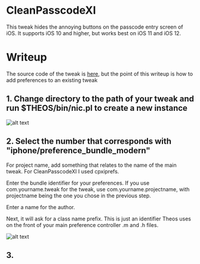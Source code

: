 # CleanPasscodeXI

This tweak hides the annoying buttons on the passcode entry screen of iOS. It supports iOS 10 and higher, but works best on iOS 11 and iOS 12.

# Writeup

The source code of the tweak is [here](https://github.com/MTACS/CleanPasscodeXI/blob/master/Tweak.xm), but the point of this writeup is how to add preferences to an existing tweak

## 1. Change directory to the path of your tweak and run $THEOS/bin/nic.pl to create a new instance

![alt text]( "")

## 2. Select the number that corresponds with "iphone/preference_bundle_modern"

For project name, add something that relates to the name of the main tweak. For CleanPasscodeXI I used cpxiprefs.

Enter the bundle identifier for your preferences. If you use com.yourname.tweak for the tweak, use com.yourname.projectname, with projectname being the one you chose in the previous step.

Enter a name for the author.

Next, it will ask for a class name prefix. This is just an identifier Theos uses on the front of your main preference controller .m and .h files.

![alt text]( "")

## 3. 


